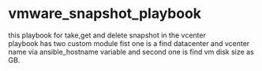 # vmware_snapshot_playbook

this playbook for take,get and delete snapshot in the vcenter   
playbook has two custom module fist one is a find datacenter and vcenter name via ansible_hostname variable and second one is find vm disk size as GB.
